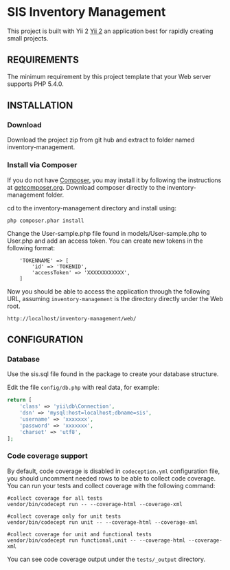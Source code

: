 SIS Inventory Management
============================

This project is built with Yii 2 [Yii 2](http://www.yiiframework.com/) an application best for
rapidly creating small projects.


REQUIREMENTS
------------

The minimum requirement by this project template that your Web server supports PHP 5.4.0.


INSTALLATION
------------

### Download
Download the project zip from git hub and extract to folder named inventory-management.

### Install via Composer

If you do not have [Composer](http://getcomposer.org/), you may install it by following the instructions
at [getcomposer.org](http://getcomposer.org/doc/00-intro.md#installation-nix).  Download composer directly to the inventory-management folder.

cd to the inventory-management directory and install using:

~~~
php composer.phar install
~~~

Change the User-sample.php file found in models/User-sample.php to User.php and add an access token.  You can create new tokens in the following format:

        'TOKENNAME' => [
	        'id' => 'TOKENID',
	        'accessToken' => 'XXXXXXXXXXXX',
        ]

Now you should be able to access the application through the following URL, assuming `inventory-management` is the directory
directly under the Web root.

~~~
http://localhost/inventory-management/web/
~~~

CONFIGURATION
-------------

### Database

Use the sis.sql file found in the package to create your database structure.

Edit the file `config/db.php` with real data, for example:

```php
return [
    'class' => 'yii\db\Connection',
    'dsn' => 'mysql:host=localhost;dbname=sis',
    'username' => 'xxxxxxx',
    'password' => 'xxxxxxx',
    'charset' => 'utf8',
];
```


### Code coverage support

By default, code coverage is disabled in `codeception.yml` configuration file, you should uncomment needed rows to be able
to collect code coverage. You can run your tests and collect coverage with the following command:

```
#collect coverage for all tests
vendor/bin/codecept run -- --coverage-html --coverage-xml

#collect coverage only for unit tests
vendor/bin/codecept run unit -- --coverage-html --coverage-xml

#collect coverage for unit and functional tests
vendor/bin/codecept run functional,unit -- --coverage-html --coverage-xml
```

You can see code coverage output under the `tests/_output` directory.
